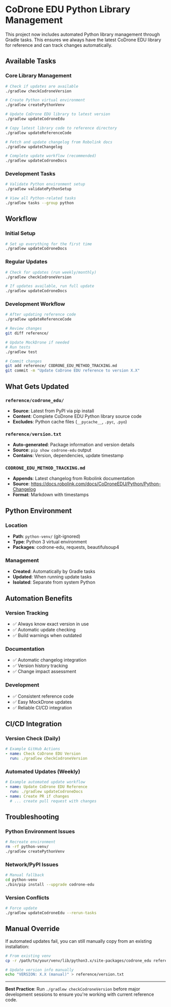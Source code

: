 # CoDrone EDU Python Library Management

This project now includes automated Python library management through Gradle tasks. This ensures we always have the latest CoDrone EDU library for reference and can track changes automatically.

## Available Tasks

### Core Library Management

```bash
# Check if updates are available
./gradlew checkCodroneVersion

# Create Python virtual environment
./gradlew createPythonVenv

# Update CoDrone EDU library to latest version
./gradlew updateCodroneEdu

# Copy latest library code to reference directory
./gradlew updateReferenceCode

# Fetch and update changelog from Robolink docs
./gradlew updateChangelog

# Complete update workflow (recommended)
./gradlew updateCodroneDocs
```

### Development Tasks

```bash
# Validate Python environment setup
./gradlew validatePythonSetup

# View all Python-related tasks
./gradlew tasks --group python
```

## Workflow

### Initial Setup
```bash
# Set up everything for the first time
./gradlew updateCodroneDocs
```

### Regular Updates
```bash
# Check for updates (run weekly/monthly)
./gradlew checkCodroneVersion

# If updates available, run full update
./gradlew updateCodroneDocs
```

### Development Workflow
```bash
# After updating reference code
./gradlew updateReferenceCode

# Review changes
git diff reference/

# Update MockDrone if needed
# Run tests
./gradlew test

# Commit changes
git add reference/ CODRONE_EDU_METHOD_TRACKING.md
git commit -m "Update CoDrone EDU reference to version X.X"
```

## What Gets Updated

### `reference/codrone_edu/`
- **Source**: Latest from PyPI via pip install
- **Content**: Complete CoDrone EDU Python library source code
- **Excludes**: Python cache files (`__pycache__`, `.pyc`, `.pyo`)

### `reference/version.txt`
- **Auto-generated**: Package information and version details
- **Source**: `pip show codrone-edu` output
- **Contains**: Version, dependencies, update timestamp

### `CODRONE_EDU_METHOD_TRACKING.md`
- **Appends**: Latest changelog from Robolink documentation
- **Source**: https://docs.robolink.com/docs/CoDroneEDU/Python/Python-Changelog
- **Format**: Markdown with timestamps

## Python Environment

### Location
- **Path**: `python-venv/` (git-ignored)
- **Type**: Python 3 virtual environment
- **Packages**: codrone-edu, requests, beautifulsoup4

### Management
- **Created**: Automatically by Gradle tasks
- **Updated**: When running update tasks
- **Isolated**: Separate from system Python

## Automation Benefits

### Version Tracking
- ✅ Always know exact version in use
- ✅ Automatic update checking
- ✅ Build warnings when outdated

### Documentation
- ✅ Automatic changelog integration
- ✅ Version history tracking
- ✅ Change impact assessment

### Development
- ✅ Consistent reference code
- ✅ Easy MockDrone updates
- ✅ Reliable CI/CD integration

## CI/CD Integration

### Version Check (Daily)
```yaml
# Example GitHub Actions
- name: Check CoDrone EDU Version
  run: ./gradlew checkCodroneVersion
```

### Automated Updates (Weekly)
```yaml
# Example automated update workflow
- name: Update CoDrone EDU Reference
  run: ./gradlew updateCodroneDocs
- name: Create PR if changes
  # ... create pull request with changes
```

## Troubleshooting

### Python Environment Issues
```bash
# Recreate environment
rm -rf python-venv/
./gradlew createPythonVenv
```

### Network/PyPI Issues
```bash
# Manual fallback
cd python-venv
./bin/pip install --upgrade codrone-edu
```

### Version Conflicts
```bash
# Force update
./gradlew updateCodroneEdu --rerun-tasks
```

## Manual Override

If automated updates fail, you can still manually copy from an existing installation:

```bash
# From existing venv
cp -r /path/to/your/venv/lib/python3.x/site-packages/codrone_edu reference/

# Update version info manually
echo "VERSION: X.X (manual)" > reference/version.txt
```

---

**Best Practice**: Run `./gradlew checkCodroneVersion` before major development sessions to ensure you're working with current reference code.
